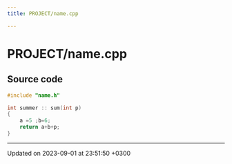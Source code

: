 ```yaml
---
title: PROJECT/name.cpp

---
```


# PROJECT/name.cpp






## Source code

```cpp
#include "name.h"

int summer :: sum(int p)
{
    a =5 ;b=6;
    return a+b+p;
}
```


-------------------------------

Updated on 2023-09-01 at 23:51:50 +0300
